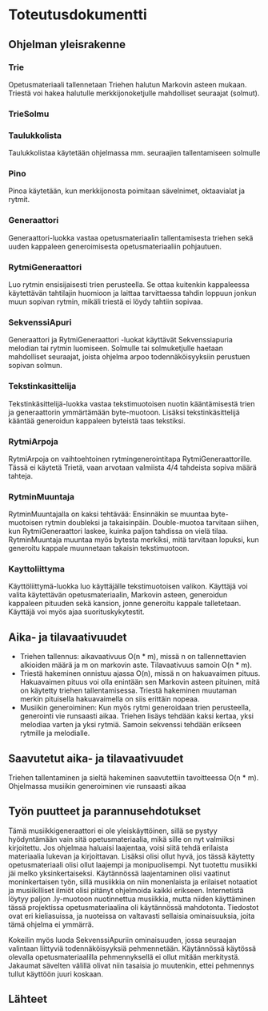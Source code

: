 # Toteutusdokumentti

## Ohjelman yleisrakenne

### Trie
Opetusmateriaali tallennetaan Triehen halutun Markovin asteen mukaan. Triestä voi hakea halutulle merkkijonoketjulle mahdolliset seuraajat (solmut).

### TrieSolmu

### Taulukkolista
Taulukkolistaa käytetään ohjelmassa mm. seuraajien tallentamiseen solmulle

### Pino
Pinoa käytetään, kun merkkijonosta poimitaan sävelnimet, oktaavialat ja rytmit.

### Generaattori
Generaattori-luokka vastaa opetusmateriaalin tallentamisesta triehen sekä uuden kappaleen generoimisesta opetusmateriaaliin pohjautuen.

### RytmiGeneraattori
Luo rytmin ensisijaisesti trien perusteella. Se ottaa kuitenkin kappaleessa käytettävän tahtilajin huomioon ja laittaa tarvittaessa tahdin loppuun jonkun muun sopivan rytmin, mikäli triestä ei löydy tahtiin sopivaa.

### SekvenssiApuri
Generaattori ja RytmiGeneraattori -luokat käyttävät Sekvenssiapuria melodian tai rytmin luomiseen. Solmulle tai solmuketjulle haetaan mahdolliset seuraajat, joista ohjelma arpoo todennäköisyyksiin perustuen sopivan solmun. 

### Tekstinkasittelija
Tekstinkäsittelijä-luokka vastaa tekstimuotoisen nuotin kääntämisestä trien ja generaattorin ymmärtämään byte-muotoon. Lisäksi tekstinkäsittelijä kääntää generoidun kappaleen byteistä taas tekstiksi. 

### RytmiArpoja 
RytmiArpoja on vaihtoehtoinen rytmingenerointitapa RytmiGeneraattorille. Tässä ei käytetä Trietä, vaan arvotaan valmiista 4/4 tahdeista sopiva määrä tahteja. 

### RytminMuuntaja
RytminMuuntajalla on kaksi tehtävää: Ensinnäkin se muuntaa byte-muotoisen rytmin doubleksi ja takaisinpäin. Double-muotoa tarvitaan siihen, kun RytmiGeneraattori laskee, kuinka paljon tahdissa on vielä tilaa. RytminMuuntaja muuntaa myös bytesta merkiksi, mitä tarvitaan lopuksi, kun generoitu kappale muunnetaan takaisin tekstimuotoon. 

### Kayttoliittyma
Käyttöliittymä-luokka luo käyttäjälle tekstimuotoisen valikon. Käyttäjä voi valita käytettävän opetusmateriaalin, Markovin asteen, generoidun kappaleen pituuden sekä kansion, jonne generoitu kappale talletetaan. Käyttäjä voi myös ajaa suorituskykytestit.
 
## Aika- ja tilavaativuudet 
* Triehen tallennus: aikavaativuus O(n * m), missä n on tallennettavien alkioiden määrä ja m on markovin aste. Tilavaativuus samoin O(n * m).
* Triestä hakeminen onnistuu ajassa O(n), missä n on hakuavaimen pituus. Hakuavaimen pituus voi olla enintään sen Markovin asteen pituinen, mitä on käytetty triehen tallentamisessa. Triestä hakeminen muutaman merkin pituisella hakuavaimella on siis erittäin nopeaa.  
* Musiikin generoiminen: Kun myös rytmi generoidaan trien perusteella, generointi vie runsaasti aikaa. Triehen lisäys tehdään kaksi kertaa, yksi melodiaa varten ja yksi rytmiä. Samoin sekvenssi tehdään erikseen rytmille ja melodialle. 

## Saavutetut aika- ja tilavaativuudet
Triehen tallentaminen ja sieltä hakeminen saavutettiin tavoitteessa O(n * m). Ohjelmassa musiikin generoiminen vie runsaasti aikaa

## Työn puutteet ja parannusehdotukset
Tämä musiikkigeneraattori ei ole yleiskäyttöinen, sillä se pystyy hyödyntämään vain sitä opetusmateriaalia, mikä sille on nyt valmiiksi kirjoitettu. Jos ohjelmaa haluaisi laajentaa, voisi siitä tehdä erilaista materiaalia lukevan ja kirjoittavan. 
Lisäksi olisi ollut hyvä, jos tässä käytetty opetusmateriaali olisi ollut laajempi ja monipuolisempi. Nyt tuotettu musiikki jäi melko yksinkertaiseksi. 
Käytännössä laajentaminen olisi vaatinut moninkertaisen työn, sillä musiikkia on niin monenlaista ja erilaiset notaatiot ja musiikilliset ilmiöt olisi pitänyt ohjelmoida kaikki erikseen. Internetistä löytyy paljon .ly-muotoon nuotinnettua musiikkia, mutta niiden käyttäminen tässä projektissa opetusmateriaalina oli käytännössä mahdotonta. Tiedostot ovat eri kieliasuissa, ja nuoteissa on valtavasti sellaisia ominaisuuksia, joita tämä ohjelma ei ymmärrä. 

Kokeilin myös luoda SekvenssiApuriin ominaisuuden, jossa seuraajan valintaan liittyviä todennäköisyyksiä pehmennetään. Käytännössä käytössä olevalla opetusmateriaalilla pehmennyksellä ei ollut mitään merkitystä. Jakaumat sävelten välillä olivat niin tasaisia jo muutenkin, ettei pehmennys tullut käyttöön juuri koskaan. 

## Lähteet